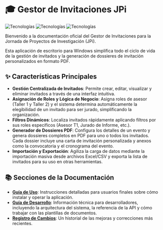 # 🎓 Gestor de Invitaciones JPi

![Tecnologías](https://img.shields.io/badge/Frontend-JavaScript-yellow) ![Tecnologías](https://img.shields.io/badge/Backend-Python%20%26%20Flask-blue) ![Tecnologías](https://img.shields.io/badge/Desktop-Electron-lightgrey)

Bienvenido a la documentación oficial del Gestor de Invitaciones para la Jornada de Proyectos de Investigación (JPi).

Esta aplicación de escritorio para Windows simplifica todo el ciclo de vida de la gestión de invitados y la generación de dossieres de invitación personalizados en formato PDF.

## ✨ Características Principales

-   **Gestión Centralizada de Invitados**: Permite crear, editar, visualizar y eliminar invitados a través de una interfaz intuitiva.
-   **Asignación de Roles y Lógica de Negocio**: Asigna roles de asesor (Taller 1 y Taller 2) y el sistema determina automáticamente la elegibilidad de un invitado para ser jurado, simplificando la organización.
-   **Filtros Dinámicos**: Localiza invitados rápidamente aplicando filtros por sus roles específicos (Asesor T1, Jurado de Informe, etc.).
-   **Generador de Dossieres PDF**: Configura los detalles de un evento y genera dossieres completos en PDF para uno o todos los invitados. Cada dossier incluye una carta de invitación personalizada y anexos como la convocatoria y el cronograma del evento.
-   **Importación y Exportación**: Agiliza la carga de datos mediante la importación masiva desde archivos Excel/CSV y exporta la lista de invitados para su uso en otras herramientas.

## 📚 Secciones de la Documentación

-   **[Guía de Uso](./usage.md)**: Instrucciones detalladas para usuarios finales sobre cómo instalar y operar la aplicación.
-   **[Guía de Desarrollo](./development.md)**: Información técnica para desarrolladores, incluyendo la arquitectura del sistema, la referencia de la API y cómo trabajar con las plantillas de documentos.
-   **[Registro de Cambios](./changelog.md)**: Un historial de las mejoras y correcciones más recientes.

